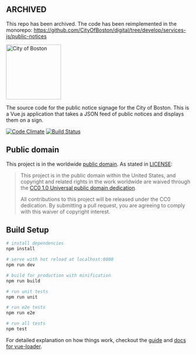 ## ARCHIVED

This repo has been archived. The code has been reimplemented in the monorepo: https://github.com/CityOfBoston/digital/tree/develop/services-js/public-notices


<img src="https://cloud.githubusercontent.com/assets/9234/19400090/8c20c53c-9222-11e6-937c-02bce55e5301.png" alt="City of Boston" width="150" />

The source code for the public notice signage for the City of Boston. This is a Vue.js application that takes a JSON feed of public notices and displays them on a sign. 

[![Code Climate](https://codeclimate.com/github/CityOfBoston/notice-signage/badges/gpa.svg)](https://codeclimate.com/github/CityOfBoston/notice-signage)
[![Build Status](https://travis-ci.org/CityOfBoston/notice-signage.svg?branch=master)](https://travis-ci.org/CityOfBoston/notice-signage)

## Public domain

This project is in the worldwide [public domain](LICENSE.md). As stated in [LICENSE](LICENSE.md):

> This project is in the public domain within the United States, and copyright and related rights in the work worldwide are waived through the [CC0 1.0 Universal public domain dedication](https://creativecommons.org/publicdomain/zero/1.0/).
>
> All contributions to this project will be released under the CC0 dedication. By submitting a pull request, you are agreeing to comply with this waiver of copyright interest.

## Build Setup

``` bash
# install dependencies
npm install

# serve with hot reload at localhost:8080
npm run dev

# build for production with minification
npm run build

# run unit tests
npm run unit

# run e2e tests
npm run e2e

# run all tests
npm test
```

For detailed explanation on how things work, checkout the [guide](http://vuejs-templates.github.io/webpack/) and [docs for vue-loader](http://vuejs.github.io/vue-loader).
